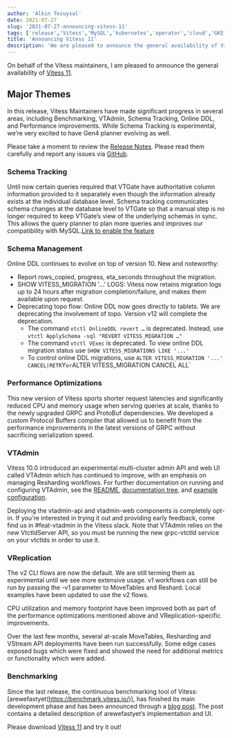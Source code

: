 ```yaml
---
author: 'Alkin Tezuysal'
date: 2021-07-27
slug: '2021-07-27-announcing-vitess-11'
tags: ['release','Vitess','MySQL','kubernetes','operator','cloud','GKE','sharding']
title: 'Announcing Vitess 11'
description: 'We are pleased to announce the general availability of Vitess 11'
---
```

On behalf of the Vitess maintainers, I am pleased to announce the general availability of [Vitess 11](https://github.com/vitessio/vitess/releases/tag/v11.0.0).

## Major Themes

In this release, Vitess Maintainers have made significant progress in several areas, including Benchmarking, VTAdmin, Schema Tracking, Online DDL, and Performance improvements. While Schema Tracking is experimental, we’re very excited to have Gen4 planner evolving as well. 

Please take a moment to review the [Release Notes](https://github.com/vitessio/vitess/blob/master/doc/releasenotes/11_0_0_release_notes.md). Please read them carefully and report any issues via [GitHub](https://github.com/vitessio/vitess/issues).


### Schema Tracking

Until now certain queries required that VTGate have authoritative column information provided to it separately even though the information already exists at the individual database level. Schema tracking communicates schema changes at the database level to VTGate so that a manual step is no longer required to keep VTGate’s view of the underlying schemas in sync. This allows the query planner to plan more queries and improves our compatibility with MySQL.[Link to enable the feature](https://vitess.io/docs/reference/features/schema-tracking/)

### Schema Management

Online DDL continues to evolve on top of version 10. New and noteworthy:

* Report rows_copied, progress, eta_seconds throughout the migration.
* SHOW VITESS_MIGRATION '...' LOGS: Vitess now retains migration logs up to 24 hours after migration completion/failure, and makes them available upon request.
* Deprecating topo flow: Online DDL now goes directly to tablets. We are deprecating the involvement of topo. Version v12  will complete the deprecation.
  - The command `vtctl OnlineDDL revert …`  is deprecated. Instead, use `vtctl ApplySchema -sql "REVERT VITESS_MIGRATION …"`
  - The command `vtctl VExec` is deprecated.
   To view online DDL migration status use `SHOW VITESS_MIGRATIONS LIKE '...'`
  - To control online DDL migrations, use `ALTER VITESS_MIGRATION '...' CANCEL|RETR`Y` or `ALTER VITESS_MIGRATION CANCEL ALL`


### Performance Optimizations

This new version of Vitess sports shorter request latencies and significantly reduced CPU and memory usage when serving queries at scale, thanks to the newly upgraded GRPC and ProtoBuf dependencies. We developed a custom Protocol Buffers compiler that allowed us to benefit from the performance improvements in the latest versions of GRPC without sacrificing serialization speed.

### VTAdmin

Vitess 10.0 introduced an experimental multi-cluster admin API and web UI called VTAdmin which has continued to improve, with an emphasis on managing Resharding  workflows. For further documentation on running and configuring VTAdmin, see the [README](https://github.com/vitessio/vitess/blob/407de8b63771471af8e71b0862aa44b9d4495bf1/go/vt/vtadmin/README.md), [documentation tree](https://github.com/vitessio/vitess/tree/407de8b63771471af8e71b0862aa44b9d4495bf1/doc/vtadmin), and [example configuration](https://github.com/vitessio/vitess/blob/407de8b63771471af8e71b0862aa44b9d4495bf1/doc/vtadmin/clusters.yaml).

Deploying the vtadmin-api and vtadmin-web components is completely opt-in. If you're interested in trying it out and providing early feedback, come find us in #feat-vtadmin in the Vitess slack. Note that VTAdmin relies on the new VtctldServer API, so you must be running the new grpc-vtctld service on your vtctlds in order to use it.

### VReplication

The v2 CLI flows are now the default. We are still terming them as experimental until we see more extensive usage. v1 workflows can still be run by passing the -v1 parameter to MoveTables and Reshard. Local examples have been updated to use the v2 flows.
 
CPU utilization and memory footprint have been improved both as part of the performance optimizations mentioned above and VReplication-specific improvements.

Over the last few months, several at-scale MoveTables, Resharding and VStream API deployments have been run successfully. Some edge cases exposed bugs which were fixed and showed the need for additional metrics or functionality which were added.


### Benchmarking 

Since the last release, the continuous benchmarking tool of Vitess: [arewefastyet(https://benchmark.vitess.io/)], has finished its main development phase and has been announced through a [blog post](https://vitess.io/blog/2021-07-08-announcing-vitess-arewefastyet/). The post contains a detailed description of arewefastyet’s implementation and UI. 

Please download [Vitess 11](https://github.com/vitessio/vitess/releases/tag/v11.0.0) and try it out!
